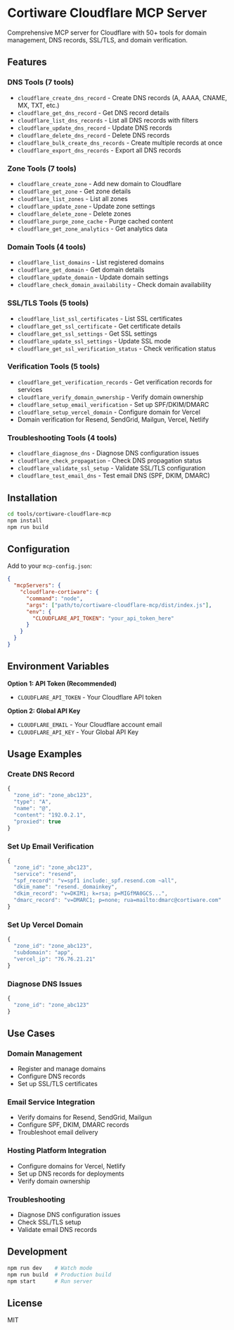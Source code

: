 # Cortiware Cloudflare MCP Server

Comprehensive MCP server for Cloudflare with 50+ tools for domain management, DNS records, SSL/TLS, and domain verification.

## Features

### DNS Tools (7 tools)
- `cloudflare_create_dns_record` - Create DNS records (A, AAAA, CNAME, MX, TXT, etc.)
- `cloudflare_get_dns_record` - Get DNS record details
- `cloudflare_list_dns_records` - List all DNS records with filters
- `cloudflare_update_dns_record` - Update DNS records
- `cloudflare_delete_dns_record` - Delete DNS records
- `cloudflare_bulk_create_dns_records` - Create multiple records at once
- `cloudflare_export_dns_records` - Export all DNS records

### Zone Tools (7 tools)
- `cloudflare_create_zone` - Add new domain to Cloudflare
- `cloudflare_get_zone` - Get zone details
- `cloudflare_list_zones` - List all zones
- `cloudflare_update_zone` - Update zone settings
- `cloudflare_delete_zone` - Delete zones
- `cloudflare_purge_zone_cache` - Purge cached content
- `cloudflare_get_zone_analytics` - Get analytics data

### Domain Tools (4 tools)
- `cloudflare_list_domains` - List registered domains
- `cloudflare_get_domain` - Get domain details
- `cloudflare_update_domain` - Update domain settings
- `cloudflare_check_domain_availability` - Check domain availability

### SSL/TLS Tools (5 tools)
- `cloudflare_list_ssl_certificates` - List SSL certificates
- `cloudflare_get_ssl_certificate` - Get certificate details
- `cloudflare_get_ssl_settings` - Get SSL settings
- `cloudflare_update_ssl_settings` - Update SSL mode
- `cloudflare_get_ssl_verification_status` - Check verification status

### Verification Tools (5 tools)
- `cloudflare_get_verification_records` - Get verification records for services
- `cloudflare_verify_domain_ownership` - Verify domain ownership
- `cloudflare_setup_email_verification` - Set up SPF/DKIM/DMARC
- `cloudflare_setup_vercel_domain` - Configure domain for Vercel
- Domain verification for Resend, SendGrid, Mailgun, Vercel, Netlify

### Troubleshooting Tools (4 tools)
- `cloudflare_diagnose_dns` - Diagnose DNS configuration issues
- `cloudflare_check_propagation` - Check DNS propagation status
- `cloudflare_validate_ssl_setup` - Validate SSL/TLS configuration
- `cloudflare_test_email_dns` - Test email DNS (SPF, DKIM, DMARC)

## Installation

```bash
cd tools/cortiware-cloudflare-mcp
npm install
npm run build
```

## Configuration

Add to your `mcp-config.json`:

```json
{
  "mcpServers": {
    "cloudflare-cortiware": {
      "command": "node",
      "args": ["path/to/cortiware-cloudflare-mcp/dist/index.js"],
      "env": {
        "CLOUDFLARE_API_TOKEN": "your_api_token_here"
      }
    }
  }
}
```

## Environment Variables

**Option 1: API Token (Recommended)**
- `CLOUDFLARE_API_TOKEN` - Your Cloudflare API token

**Option 2: Global API Key**
- `CLOUDFLARE_EMAIL` - Your Cloudflare account email
- `CLOUDFLARE_API_KEY` - Your Global API Key

## Usage Examples

### Create DNS Record
```typescript
{
  "zone_id": "zone_abc123",
  "type": "A",
  "name": "@",
  "content": "192.0.2.1",
  "proxied": true
}
```

### Set Up Email Verification
```typescript
{
  "zone_id": "zone_abc123",
  "service": "resend",
  "spf_record": "v=spf1 include:_spf.resend.com ~all",
  "dkim_name": "resend._domainkey",
  "dkim_record": "v=DKIM1; k=rsa; p=MIGfMA0GCS...",
  "dmarc_record": "v=DMARC1; p=none; rua=mailto:dmarc@cortiware.com"
}
```

### Set Up Vercel Domain
```typescript
{
  "zone_id": "zone_abc123",
  "subdomain": "app",
  "vercel_ip": "76.76.21.21"
}
```

### Diagnose DNS Issues
```typescript
{
  "zone_id": "zone_abc123"
}
```

## Use Cases

### Domain Management
- Register and manage domains
- Configure DNS records
- Set up SSL/TLS certificates

### Email Service Integration
- Verify domains for Resend, SendGrid, Mailgun
- Configure SPF, DKIM, DMARC records
- Troubleshoot email delivery

### Hosting Platform Integration
- Configure domains for Vercel, Netlify
- Set up DNS records for deployments
- Verify domain ownership

### Troubleshooting
- Diagnose DNS configuration issues
- Check SSL/TLS setup
- Validate email DNS records

## Development

```bash
npm run dev    # Watch mode
npm run build  # Production build
npm start      # Run server
```

## License

MIT

